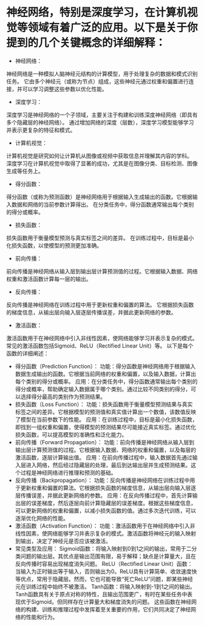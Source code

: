 # 神经网络，特别是深度学习，在计算机视觉等领域有着广泛的应用。以下是关于你提到的几个关键概念的详细解释：

* 神经网络：

神经网络是一种模拟人脑神经元结构的计算模型，用于处理复杂的数据和模式识别任务。
它由多个神经元（或称为节点）组成，这些神经元通过权重和偏置进行连接，并可以学习调整这些参数以优化性能。
* 深度学习：

深度学习是神经网络的一个子领域，主要关注于构建和训练深度神经网络（即具有多个隐藏层的神经网络）。
通过增加网络的深度（层数），深度学习模型能够学习并表示更复杂的特征和模式。
* 计算机视觉：

计算机视觉是研究如何让计算机从图像或视频中获取信息并理解其内容的学科。
深度学习在计算机视觉中取得了显著的成功，尤其是在图像分类、目标检测、图像生成等任务上。
* 得分函数：

得分函数（或称为预测函数）是神经网络用于根据输入生成输出的函数。它根据输入数据和网络的当前参数计算得出。
在分类任务中，得分函数通常输出每个类别的得分或概率。
* 损失函数：

损失函数用于衡量模型预测与真实标签之间的差异。
在训练过程中，目标是最小化损失函数，以使模型的预测更加准确。
* 前向传播：

前向传播是神经网络从输入层到输出层计算预测值的过程。它根据输入数据、网络权重和激活函数计算每一层的输出。
* 反向传播：

反向传播是神经网络在训练过程中用于更新权重和偏置的算法。
它根据损失函数的梯度信息，从输出层向输入层逐层传播误差，并据此更新网络的参数。
* 激活函数：

激活函数用于在神经网络中引入非线性因素，使网络能够学习并表示复杂的模式。
常见的激活函数包括Sigmoid、ReLU（Rectified Linear Unit）等。
以下是每个函数的详细阐述：

* 得分函数（Prediction Function）：
功能：得分函数是神经网络用于根据输入数据生成输出的函数。它根据当前网络的权重和偏置，以及输入数据，计算出每个类别的得分或概率。
应用：在分类任务中，得分函数通常输出每个类别的得分或概率，帮助确定输入数据属于哪个类别。通过比较不同类别的得分，可以选择得分最高的类别作为预测结果。
* 损失函数（Loss Function）：
功能：损失函数用于衡量模型预测结果与真实标签之间的差异。它根据模型的预测值和真实值计算出一个数值，该数值反映了模型在当前参数下的性能。
应用：在训练过程中，目标是最小化损失函数，即找到一组权重和偏置，使得模型的预测结果尽可能接近真实标签。通过优化损失函数，可以提高模型的准确性和泛化能力。
* 前向传播（Forward Propagation）：
功能：前向传播是神经网络从输入层到输出层计算预测值的过程。它根据输入数据、网络的权重和偏置，以及每层的激活函数，逐层计算输出值。
应用：在前向传播过程中，输入数据首先通过输入层进入网络，然后经过隐藏层的处理，最后到达输出层并生成预测结果。这个过程是神经网络进行推理和预测的基础。
* 反向传播（Backpropagation）：
功能：反向传播是神经网络在训练过程中用于更新权重和偏置的算法。它根据损失函数的梯度信息，从输出层向输入层逐层传播误差，并据此更新网络的参数。
应用：在反向传播过程中，首先计算输出层的误差梯度，然后逐层向前计算隐藏层的误差梯度。根据这些梯度信息，可以更新网络的权重和偏置，以减小损失函数的值。通过多次迭代训练，可以逐渐优化网络的性能。
* 激活函数（Activation Function）：
功能：激活函数用于在神经网络中引入非线性因素，使网络能够学习并表示复杂的模式。激活函数将神经元的输入映射到输出，决定了神经元是否应该被激活。
* 常见类型及应用：
Sigmoid函数：将输入映射到0到1之间的输出，常用于二分类问题的输出层。其优点是输出范围有限，易于解释；缺点是计算量大，且在反向传播时容易出现梯度消失问题。
ReLU（Rectified Linear Unit）函数：当输入为正时输出等于输入，否则输出为0。ReLU具有计算简单、收敛速度快等优点，常用于隐藏层。然而，它也可能导致“死亡ReLU”问题，即某些神经元在训练过程中始终不被激活。
Tanh函数：将输入映射到-1到1之间的输出。Tanh函数具有关于原点对称的特性，且输出范围更广，有时在某些任务中表现优于Sigmoid。但同样存在计算量大和梯度消失的问题。
这些函数在神经网络的构建、训练和推理过程中发挥着至关重要的作用，它们共同决定了神经网络的性能和行为。
